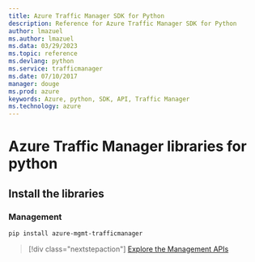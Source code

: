 ```yaml
---
title: Azure Traffic Manager SDK for Python
description: Reference for Azure Traffic Manager SDK for Python
author: lmazuel
ms.author: lmazuel
ms.data: 03/29/2023
ms.topic: reference
ms.devlang: python
ms.service: trafficmanager
ms.date: 07/10/2017
manager: douge
ms.prod: azure
keywords: Azure, python, SDK, API, Traffic Manager
ms.technology: azure
---
```

# Azure Traffic Manager libraries for python

## Install the libraries

### Management

```bash
pip install azure-mgmt-trafficmanager
```

> [!div class="nextstepaction"]
> [Explore the Management APIs](/python/api/overview/azure/trafficmanager/management)